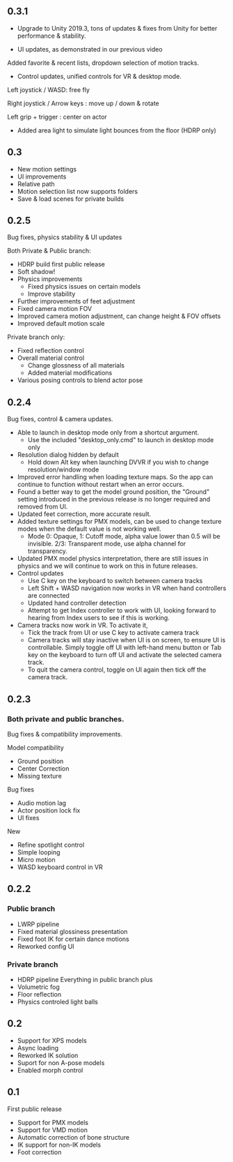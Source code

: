 ## 0.3.1
* Upgrade to Unity 2019.3, tons of updates & fixes from Unity for better performance & stability.

* UI updates, as demonstrated in our previous video

Added favorite & recent lists, dropdown selection of motion tracks. 

* Control updates, unified controls for VR & desktop mode. 

Left joystick / WASD: free fly

Right joystick / Arrow keys : move up / down & rotate

Left grip + trigger : center on actor

* Added area light to simulate light bounces from the floor (HDRP only)


## 0.3
* New motion settings
* UI improvements
* Relative path
* Motion selection list now supports folders
* Save & load scenes for private builds

## 0.2.5
Bug fixes, physics stability & UI updates

Both Private & Public branch:
* HDRP build first public release
* Soft shadow!
* Physics improvements
  * Fixed physics issues on certain models
  * Improve stability
* Further improvements of feet adjustment
* Fixed camera motion FOV
* Improved camera motion adjustment, can change height & FOV offsets
* Improved default motion scale

Private branch only:
* Fixed reflection control
* Overall material control
  * Change glossness of all materials
  * Added material modifications
* Various posing controls to blend actor pose 

## 0.2.4
Bug fixes, control & camera updates.
* Able to launch in desktop mode only from a shortcut argument. 
  * Use the included "desktop_only.cmd" to launch in desktop mode only
* Resolution dialog hidden by default
  * Hold down Alt key when launching DVVR if you wish to change resolution/window mode
* Improved error handling when loading texture maps. So the app can continue to function without restart when an error occurs.
* Found a better way to get the model ground position, the "Ground" setting introduced in the previous release is no longer required and removed from UI.
* Updated feet correction, more accurate result.
* Added texture settings for PMX models, can be used to change texture modes when the default value is not working well. 
  * Mode 0: Opaque, 1: Cutoff mode, alpha value lower than 0.5 will be invisible. 2/3: Transparent mode, use alpha channel for transparency.
* Updated PMX model physics interpretation, there are still issues in physics and we will continue to work on this in future releases.
* Control updates
  * Use C key on the keyboard to switch between camera tracks
  * Left Shift + WASD navigation now works in VR when hand controllers are connected
  * Updated hand controller detection
  * Attempt to get Index controller to work with UI, looking forward to hearing from Index users to see if this is working.
* Camera tracks now work in VR. To activate it, 
  * Tick the track from UI or use C key to activate camera track
  * Camera tracks will stay inactive when UI is on screen, to ensure UI is controllable. Simply toggle off UI with left-hand menu button or Tab key on the keyboard to turn off UI and activate the selected camera track.
  * To quit the camera control, toggle on UI again then tick off the camera track. 
  

## 0.2.3
### Both private and public branches. 
Bug fixes & compatibility improvements.

Model compatibility
* Ground position
* Center Correction
* Missing texture

Bug fixes
* Audio motion lag
* Actor position lock fix
* UI fixes

New
* Refine spotlight control
* Simple looping
* Micro motion
* WASD keyboard control in VR
 

## 0.2.2

### Public branch
* LWRP pipeline
* Fixed material glossiness presentation
* Fixed foot IK for certain dance motions
* Reworked config UI

### Private branch
* HDRP pipeline
Everything in public branch plus
* Volumetric fog
* Floor reflection
* Physics controled light balls

## 0.2
* Support for XPS models
* Async loading
* Reworked IK solution
* Suport for non A-pose models
* Enabled morph control


## 0.1
First public release
* Support for PMX models
* Support for VMD motion
* Automatic correction of bone structure 
* IK support for non-IK models
* Foot correction
